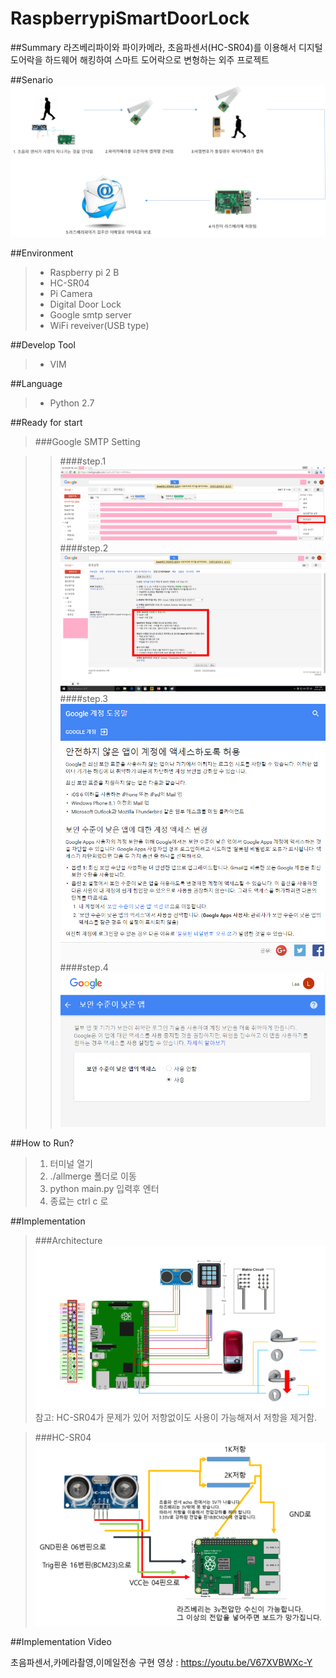 # RaspberrypiSmartDoorLock
##Summary
라즈베리파이와 파이카메라, 초음파센서(HC-SR04)를 이용해서 디지털도어락을 하드웨어 해킹하여 스마트 도어락으로 변형하는  외주 프로젝트

##Senario
![senario_image](https://github.com/neltica/RaspberrypiSmartDoorLock/blob/master/Readme_Image/%EC%8B%9C%EB%82%98%EB%A6%AC%EC%98%A4.png)

##Environment

>* Raspberry pi 2 B
>* HC-SR04
>* Pi Camera
>* Digital Door Lock
>* Google smtp server
>* WiFi reveiver(USB type)

##Develop Tool

>* VIM

##Language

>* Python 2.7


##Ready for start

>###Google SMTP Setting

>>####step.1
![stmp_setting1](https://github.com/neltica/RaspberrypiSmartDoorLock/blob/master/Readme_Image/smtp1.png)
>>####step.2
![stmp_setting2](https://github.com/neltica/RaspberrypiSmartDoorLock/blob/master/Readme_Image/smtp2.png)
>>####step.3
![stmp_setting3](https://github.com/neltica/RaspberrypiSmartDoorLock/blob/master/Readme_Image/smtp3.PNG)
>>####step.4
![stmp_setting4](https://github.com/neltica/RaspberrypiSmartDoorLock/blob/master/Readme_Image/smtp4.PNG)


##How to Run?

>1. 터미널 열기
>2. ./allmerge 폴더로 이동
>3. python main.py 입력후 엔터
>4. 종료는 ctrl c 로

##Implementation
>###Architecture
![Architecture](https://github.com/neltica/RaspberrypiSmartDoorLock/blob/master/Readme_Image/%EC%B5%9C%EC%A2%85%20%ED%9A%8C%EB%A1%9C%EB%8F%84.png)
참고: HC-SR04가 문제가 있어 저항없이도 사용이 가능해져서 저항을 제거함.

>###HC-SR04
![HC-SR04](https://github.com/neltica/RaspberrypiSmartDoorLock/blob/master/Readme_Image/HC-SR04%20%EB%9D%BC%EC%A6%88%EB%B2%A0%EB%A6%AC%20%EC%97%B0%EA%B2%B0.png)


##Implementation Video

초음파센서,카메라촬영,이메일전송 구현 영상 : https://youtu.be/V67XVBWXc-Y




